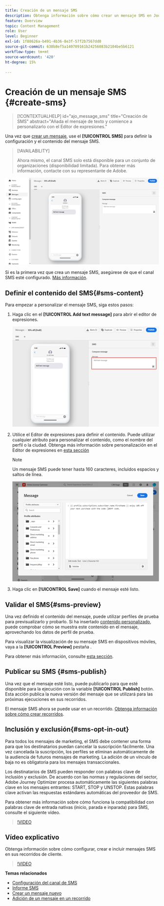 ```yaml
---
title: Creación de un mensaje SMS
description: Obtenga información sobre cómo crear un mensaje SMS en Journey Optimizer
feature: Overview
topic: Content Management
role: User
level: Beginner
exl-id: 1f88626a-b491-4b36-8e3f-57f2b7567dd0
source-git-commit: 630b8ef5a140709161b24256083b2104be5b6121
workflow-type: tm+mt
source-wordcount: '420'
ht-degree: 15%

---
```


# Creación de un mensaje SMS {#create-sms}

>[!CONTEXTUALHELP]
>id="ajo_message_sms"
>title="Creación de SMS"
>abstract="Añada el mensaje de texto y comience a personalizarlo con el Editor de expresiones."

Una vez que [crear un mensaje](get-started-content.md), use el **[!UICONTROL SMS]** para definir la configuración y el contenido del mensaje SMS.


>[!AVAILABILITY]
>
>Ahora mismo, el canal SMS solo está disponible para un conjunto de organizaciones (disponibilidad limitada). Para obtener más información, contacte con su representante de Adobe.

![](assets/sms_1.png)

Si es la primera vez que crea un mensaje SMS, asegúrese de que el canal SMS esté configurado. [Más información](../configuration/sms-configuration.md).

## Definir el contenido del SMS{#sms-content}

Para empezar a personalizar el mensaje SMS, siga estos pasos:

1. Haga clic en el **[!UICONTROL Add text message]** para abrir el editor de expresiones.

   ![](assets/sms_3.png)

1. Utilice el Editor de expresiones para definir el contenido. Puede utilizar cualquier atributo para personalizar el contenido, como el nombre del perfil o la ciudad. Obtenga más información sobre personalización en el Editor de expresiones en [esta sección](../personalization/personalize.md)

   >[!NOTE]
   >
   > Un mensaje SMS puede tener hasta 160 caracteres, incluidos espacios y saltos de línea.

   ![](assets/sms_2.png)

1. Haga clic en **[!UICONTROL Save]** cuando el mensaje esté listo.

## Validar el SMS{#sms-preview}

Una vez definido el contenido del mensaje, puede utilizar perfiles de prueba para previsualizarlo y probarlo. Si ha insertado [contenido personalizado](../personalization/personalize.md), puede comprobar cómo se muestra este contenido en el mensaje, aprovechando los datos de perfil de prueba.

Para visualizar la visualización de su mensaje SMS en dispositivos móviles, vaya a la **[!UICONTROL Preview]** pestaña .

Para obtener más información, consulte [esta sección](../design/preview.md).

## Publicar su SMS {#sms-publish}

Una vez que el mensaje esté listo, puede publicarlo para que esté disponible para la ejecución con la variable **[!UICONTROL Publish]** botón. Esta acción publica la nueva versión del mensaje que se utilizará para las próximas ejecuciones en sus recorridos.

El mensaje SMS ahora se puede usar en un recorrido. [Obtenga información sobre cómo crear recorridos](../building-journeys/journey-gs.md).

## Inclusión y exclusión{#sms-opt-in-out}

Para todos los mensajes de marketing, el SMS debe contener una forma para que los destinatarios puedan cancelar la suscripción fácilmente. Una vez cancelada la suscripción, los perfiles se eliminan automáticamente de la audiencia de futuros mensajes de marketing. La adición de un vínculo de baja no es obligatoria para los mensajes transaccionales.

Los destinatarios de SMS pueden responder con palabras clave de inclusión y exclusión. De acuerdo con las normas y regulaciones del sector, Adobe Journey Optimizer procesa automáticamente las siguientes palabras clave en los mensajes entrantes: START, STOP y UNSTOP. Estas palabras clave activan las respuestas estándares automáticas del proveedor de SMS.

Para obtener más información sobre cómo funciona la compatibilidad con palabras clave de entrada nativas (inicio, parada e inparada) para SMS, consulte el siguiente vídeo.

>[!VIDEO](https://video.tv.adobe.com/v/344026?quality=12)

## Vídeo explicativo

Obtenga información sobre cómo configurar, crear e incluir mensajes SMS en sus recorridos de cliente.

>[!VIDEO](https://video.tv.adobe.com/v/344460?quality=12)

**Temas relacionados**

* [Configuración del canal de SMS](../configuration/sms-configuration.md)
* [Informe SMS](../reports/journey-global-report.md#sms-global)
* [Crear un mensaje nuevo](get-started-content.md)
* [Adición de un mensaje en un recorrido](../building-journeys/journeys-message.md)
